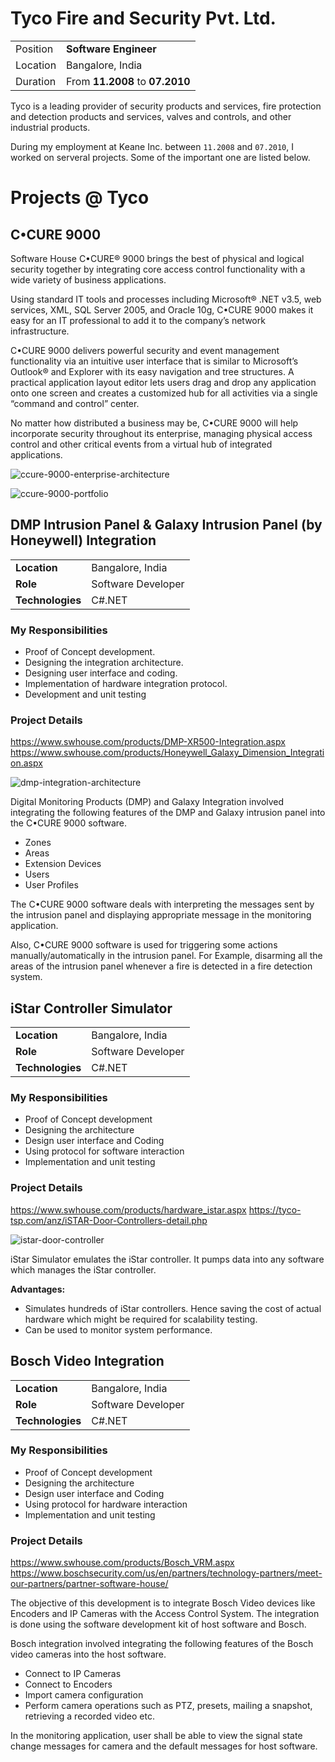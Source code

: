 # Tyco Fire and Security Pvt. Ltd.

<div class="table-wrapper">
  <table>
    <tr>
      <td>Position</td>
      <td><b>Software Engineer</b></td>
    </tr>
    <tr>
      <td>Location</td>
      <td>Bangalore, India</td>
    </tr>
    <tr>
      <td>Duration</td>
      <td>From <b>11.2008</b> to <b>07.2010</b></td>
    </tr>
  </table>
</div>

Tyco is a leading provider of security products and services, fire protection and detection products and services, valves and controls, and other industrial products.

During my employment at Keane Inc. between `11.2008` and `07.2010`, I worked on serveral projects. Some of the important one are listed below.

# Projects @ Tyco

## C•CURE 9000

Software House C•CURE® 9000 brings the best of physical and logical security together by integrating core access control functionality with a wide variety of business applications. 

Using standard IT tools and processes including Microsoft® .NET v3.5, web services, XML, SQL Server 2005, and Oracle 10g, C•CURE 9000 makes it easy for an IT professional to add it to the company’s network infrastructure. 

C•CURE 9000 delivers powerful security and event management functionality via an intuitive user interface that is similar to Microsoft’s Outlook® and Explorer with its easy navigation and tree structures. A practical application layout editor lets users drag and drop any application onto one screen and creates a customized hub for all activities via a single “command and control” center. 

No matter how distributed a business may be, C•CURE 9000 will help incorporate security throughout its enterprise, managing physical access control and other critical events from a virtual hub of integrated applications.

![ccure-9000-enterprise-architecture](./_images/projects/tyco/ccure-9000-enterprise-architecture.png)

![ccure-9000-portfolio](./_images/projects/tyco/ccure-9000-portfolio.jpg)

## DMP Intrusion Panel & Galaxy Intrusion Panel (by Honeywell) Integration

<table style="width: 100%">
  <tr>
    <td><b>Location</b></td>
    <td>Bangalore, India</td>
  </tr>
  <tr>
    <td><b>Role</b></td>
    <td>Software Developer</td>
  </tr>
  <tr>
    <td><b>Technologies</b></td>
    <td>C#.NET</td>
  </tr>
</table>

### My Responsibilities

- Proof of Concept development.
- Designing the integration architecture.
- Designing user interface and coding.
- Implementation of hardware integration protocol.
- Development and unit testing

### Project Details

https://www.swhouse.com/products/DMP-XR500-Integration.aspx
https://www.swhouse.com/products/Honeywell_Galaxy_Dimension_Integration.aspx 

![dmp-integration-architecture](./_images/projects/tyco/dmp-integration-architecture.png)

Digital Monitoring Products (DMP) and Galaxy Integration involved integrating the following features of the DMP and Galaxy intrusion panel into the C•CURE 9000 software.
- Zones
- Areas
- Extension Devices
- Users
- User Profiles

The C•CURE 9000 software deals with interpreting the messages sent by the intrusion panel and displaying appropriate message in the monitoring application.

Also, C•CURE 9000 software is used for triggering some actions manually/automatically in the intrusion panel. For Example, disarming all the areas of the intrusion panel whenever a fire is detected in a fire detection system.

## iStar Controller Simulator

<table style="width: 100%">
  <tr>
    <td><b>Location</b></td>
    <td>Bangalore, India</td>
  </tr>
  <tr>
    <td><b>Role</b></td>
    <td>Software Developer</td>
  </tr>
  <tr>
    <td><b>Technologies</b></td>
    <td>C#.NET</td>
  </tr>
</table>

### My Responsibilities

- Proof of Concept development
- Designing the architecture
- Design user interface and Coding
- Using protocol for software interaction
- Implementation and unit testing

### Project Details

https://www.swhouse.com/products/hardware_istar.aspx
https://tyco-tsp.com/anz/iSTAR-Door-Controllers-detail.php

![istar-door-controller](./_images/projects/tyco/istar-door-controller.png)

iStar Simulator emulates the iStar controller. It pumps data into any software which manages the iStar controller.

**Advantages:**
- Simulates hundreds of iStar controllers.  Hence saving the cost of actual hardware which might be required for scalability testing.
- Can be used to monitor system performance.

## Bosch Video Integration

<table style="width: 100%">
  <tr>
    <td><b>Location</b></td>
    <td>Bangalore, India</td>
  </tr>
  <tr>
    <td><b>Role</b></td>
    <td>Software Developer</td>
  </tr>
  <tr>
    <td><b>Technologies</b></td>
    <td>C#.NET</td>
  </tr>
</table>

### My Responsibilities

- Proof of Concept development
- Designing the architecture
- Design user interface and Coding
- Using protocol for hardware interaction
- Implementation and unit testing

### Project Details

https://www.swhouse.com/products/Bosch_VRM.aspx
https://www.boschsecurity.com/us/en/partners/technology-partners/meet-our-partners/partner-software-house/

The objective of this development is to integrate Bosch Video devices like Encoders and IP Cameras with the Access Control System. The integration is done using the software development kit of host software and Bosch. 

Bosch integration involved integrating the following features of the Bosch video cameras into the host software.
- Connect to IP Cameras
- Connect to Encoders
- Import camera configuration
- Perform camera operations such as PTZ, presets, mailing a snapshot, retrieving a recorded video etc.

In the monitoring application, user shall be able to view the signal state change messages for camera and the default messages for host software.